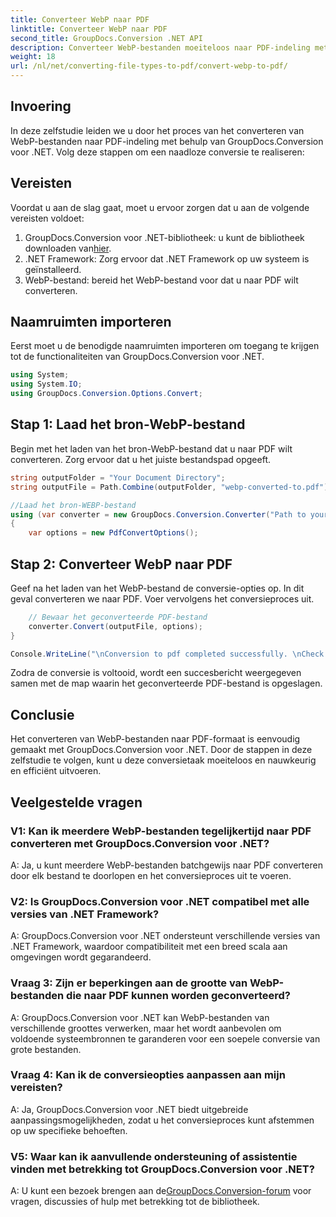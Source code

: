 ```yaml
---
title: Converteer WebP naar PDF
linktitle: Converteer WebP naar PDF
second_title: GroupDocs.Conversion .NET API
description: Converteer WebP-bestanden moeiteloos naar PDF-indeling met GroupDocs.Conversion voor .NET. Vereenvoudig uw documentconversietaken.
weight: 18
url: /nl/net/converting-file-types-to-pdf/convert-webp-to-pdf/
---
```

## Invoering
In deze zelfstudie leiden we u door het proces van het converteren van WebP-bestanden naar PDF-indeling met behulp van GroupDocs.Conversion voor .NET. Volg deze stappen om een naadloze conversie te realiseren:

## Vereisten

Voordat u aan de slag gaat, moet u ervoor zorgen dat u aan de volgende vereisten voldoet:

1.  GroupDocs.Conversion voor .NET-bibliotheek: u kunt de bibliotheek downloaden van[hier](https://releases.groupdocs.com/conversion/net/).
2. .NET Framework: Zorg ervoor dat .NET Framework op uw systeem is geïnstalleerd.
3. WebP-bestand: bereid het WebP-bestand voor dat u naar PDF wilt converteren.

## Naamruimten importeren

Eerst moet u de benodigde naamruimten importeren om toegang te krijgen tot de functionaliteiten van GroupDocs.Conversion voor .NET.

```csharp
using System;
using System.IO;
using GroupDocs.Conversion.Options.Convert;
```

## Stap 1: Laad het bron-WebP-bestand

Begin met het laden van het bron-WebP-bestand dat u naar PDF wilt converteren. Zorg ervoor dat u het juiste bestandspad opgeeft.

```csharp
string outputFolder = "Your Document Directory";
string outputFile = Path.Combine(outputFolder, "webp-converted-to.pdf");

//Laad het bron-WEBP-bestand
using (var converter = new GroupDocs.Conversion.Converter("Path to your WebP file"))
{
    var options = new PdfConvertOptions();
```

## Stap 2: Converteer WebP naar PDF

Geef na het laden van het WebP-bestand de conversie-opties op. In dit geval converteren we naar PDF. Voer vervolgens het conversieproces uit.

```csharp
    // Bewaar het geconverteerde PDF-bestand
    converter.Convert(outputFile, options);
}

Console.WriteLine("\nConversion to pdf completed successfully. \nCheck output in {0}", outputFolder);
```

Zodra de conversie is voltooid, wordt een succesbericht weergegeven samen met de map waarin het geconverteerde PDF-bestand is opgeslagen.

## Conclusie

Het converteren van WebP-bestanden naar PDF-formaat is eenvoudig gemaakt met GroupDocs.Conversion voor .NET. Door de stappen in deze zelfstudie te volgen, kunt u deze conversietaak moeiteloos en nauwkeurig en efficiënt uitvoeren.

## Veelgestelde vragen

### V1: Kan ik meerdere WebP-bestanden tegelijkertijd naar PDF converteren met GroupDocs.Conversion voor .NET?

A: Ja, u kunt meerdere WebP-bestanden batchgewijs naar PDF converteren door elk bestand te doorlopen en het conversieproces uit te voeren.

### V2: Is GroupDocs.Conversion voor .NET compatibel met alle versies van .NET Framework?

A: GroupDocs.Conversion voor .NET ondersteunt verschillende versies van .NET Framework, waardoor compatibiliteit met een breed scala aan omgevingen wordt gegarandeerd.

### Vraag 3: Zijn er beperkingen aan de grootte van WebP-bestanden die naar PDF kunnen worden geconverteerd?

A: GroupDocs.Conversion voor .NET kan WebP-bestanden van verschillende groottes verwerken, maar het wordt aanbevolen om voldoende systeembronnen te garanderen voor een soepele conversie van grote bestanden.

### Vraag 4: Kan ik de conversieopties aanpassen aan mijn vereisten?

A: Ja, GroupDocs.Conversion voor .NET biedt uitgebreide aanpassingsmogelijkheden, zodat u het conversieproces kunt afstemmen op uw specifieke behoeften.

### V5: Waar kan ik aanvullende ondersteuning of assistentie vinden met betrekking tot GroupDocs.Conversion voor .NET?

 A: U kunt een bezoek brengen aan de[GroupDocs.Conversion-forum](https://forum.groupdocs.com/c/conversion/11) voor vragen, discussies of hulp met betrekking tot de bibliotheek.